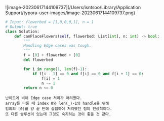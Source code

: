 ![image-20230617144109737](/Users/isntsoo/Library/Application Support/typora-user-images/image-20230617144109737.png)

~~~python
# Input: flowerbed = [1,0,0,0,1], n = 1
# Output: true
class Solution:
    def canPlaceFlowers(self, flowerbed: List[int], n: int) -> bool:
        """
        Handling Edge cases was tough.
        """
        f = [0] + flowerbed + [0]
        del flowerbed

        for i in range(1, len(f)-1):
            if f[i - 1] == 0 and f[i] == 0 and f[i + 1] == 0:
                f[i] = 1
                n -= 1
        return n <= 0
~~~

~~~asciiarmor
난이도에 비해 Edge case 처리가 어려웠다.
array를 다룰 때 index 0와 len(_)-1의 handle을 위해
임의의 [0]를 양 끝 단에 삽입하여 처리했던 점이 인상적이다.
또 다른 솔루션이 있는데 그것도 숙지하는 것이 좋을 것 같다.
~~~

